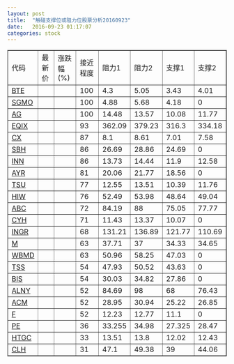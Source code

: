 ```yaml
---
layout: post
title:  "触碰支撑位或阻力位股票分析20160923"
date:   2016-09-23 01:17:07
categories: stock
---
```

<script type="text/javascript">
var stockList = []
stockList.push('gb_bte');
stockList.push('gb_sgmo');
stockList.push('gb_ag');
stockList.push('gb_eqix');
stockList.push('gb_cx');
stockList.push('gb_sbh');
stockList.push('gb_inn');
stockList.push('gb_ayr');
stockList.push('gb_tsu');
stockList.push('gb_hiw');
stockList.push('gb_abc');
stockList.push('gb_cyh');
stockList.push('gb_ingr');
stockList.push('gb_m');
stockList.push('gb_wbmd');
stockList.push('gb_tss');
stockList.push('gb_bis');
stockList.push('gb_alny');
stockList.push('gb_acm');
stockList.push('gb_f');
stockList.push('gb_pe');
stockList.push('gb_htgc');
stockList.push('gb_clh');
</script>
<table border="1">
 <tr>
 <td>代码</td>
 <td>最新价</td>
 <td>涨跌幅(%)</td>
 <td>接近程度</td>
 <td>阻力1</td>
 <td>阻力2</td>
 <td>支撑1</td>
 <td>支撑2</td>
</tr>
  <tr id="bte" class="green">
  <td><a href="http://stock.finance.sina.com.cn/usstock/quotes/BTE.html" target="_blank">BTE</a></td><td></td><td></td><td>100</td><td>4.3</td><td>5.05</td><td>3.43</td><td>4.01</td></tr>
  <tr id="sgmo" class="red">
  <td><a href="http://stock.finance.sina.com.cn/usstock/quotes/SGMO.html" target="_blank">SGMO</a></td><td></td><td></td><td>100</td><td>4.88</td><td>5.68</td><td>4.18</td><td>0</td></tr>
  <tr id="ag" class="green">
  <td><a href="http://stock.finance.sina.com.cn/usstock/quotes/AG.html" target="_blank">AG</a></td><td></td><td></td><td>100</td><td>14.48</td><td>13.57</td><td>10.08</td><td>11.77</td></tr>
  <tr id="eqix" class="red">
  <td><a href="http://stock.finance.sina.com.cn/usstock/quotes/EQIX.html" target="_blank">EQIX</a></td><td></td><td></td><td>93</td><td>362.09</td><td>379.23</td><td>316.3</td><td>334.18</td></tr>
  <tr id="cx" class="green">
  <td><a href="http://stock.finance.sina.com.cn/usstock/quotes/CX.html" target="_blank">CX</a></td><td></td><td></td><td>87</td><td>8.1</td><td>8.61</td><td>7.01</td><td>7.58</td></tr>
  <tr id="sbh" class="red">
  <td><a href="http://stock.finance.sina.com.cn/usstock/quotes/SBH.html" target="_blank">SBH</a></td><td></td><td></td><td>86</td><td>26.69</td><td>28.86</td><td>24.69</td><td>0</td></tr>
  <tr id="inn" class="red">
  <td><a href="http://stock.finance.sina.com.cn/usstock/quotes/INN.html" target="_blank">INN</a></td><td></td><td></td><td>86</td><td>13.73</td><td>14.44</td><td>11.9</td><td>12.58</td></tr>
  <tr id="ayr" class="red">
  <td><a href="http://stock.finance.sina.com.cn/usstock/quotes/AYR.html" target="_blank">AYR</a></td><td></td><td></td><td>81</td><td>20.06</td><td>21.77</td><td>18.56</td><td>0</td></tr>
  <tr id="tsu" class="red">
  <td><a href="http://stock.finance.sina.com.cn/usstock/quotes/TSU.html" target="_blank">TSU</a></td><td></td><td></td><td>77</td><td>12.55</td><td>13.51</td><td>10.39</td><td>11.76</td></tr>
  <tr id="hiw" class="red">
  <td><a href="http://stock.finance.sina.com.cn/usstock/quotes/HIW.html" target="_blank">HIW</a></td><td></td><td></td><td>76</td><td>52.49</td><td>53.98</td><td>48.64</td><td>49.04</td></tr>
  <tr id="abc" class="red">
  <td><a href="http://stock.finance.sina.com.cn/usstock/quotes/ABC.html" target="_blank">ABC</a></td><td></td><td></td><td>72</td><td>84.19</td><td>88</td><td>75.05</td><td>77.77</td></tr>
  <tr id="cyh" class="green">
  <td><a href="http://stock.finance.sina.com.cn/usstock/quotes/CYH.html" target="_blank">CYH</a></td><td></td><td></td><td>71</td><td>11.43</td><td>13.37</td><td>10.07</td><td>0</td></tr>
  <tr id="ingr" class="green">
  <td><a href="http://stock.finance.sina.com.cn/usstock/quotes/INGR.html" target="_blank">INGR</a></td><td></td><td></td><td>68</td><td>131.21</td><td>136.89</td><td>121.77</td><td>110.69</td></tr>
  <tr id="m" class="red">
  <td><a href="http://stock.finance.sina.com.cn/usstock/quotes/M.html" target="_blank">M</a></td><td></td><td></td><td>63</td><td>37.71</td><td>37</td><td>34.33</td><td>34.65</td></tr>
  <tr id="wbmd" class="red">
  <td><a href="http://stock.finance.sina.com.cn/usstock/quotes/WBMD.html" target="_blank">WBMD</a></td><td></td><td></td><td>63</td><td>50.96</td><td>58.25</td><td>47.03</td><td>0</td></tr>
  <tr id="tss" class="red">
  <td><a href="http://stock.finance.sina.com.cn/usstock/quotes/TSS.html" target="_blank">TSS</a></td><td></td><td></td><td>54</td><td>47.93</td><td>50.52</td><td>43.63</td><td>0</td></tr>
  <tr id="bis" class="red">
  <td><a href="http://stock.finance.sina.com.cn/usstock/quotes/BIS.html" target="_blank">BIS</a></td><td></td><td></td><td>54</td><td>30.03</td><td>34.82</td><td>27.86</td><td>0</td></tr>
  <tr id="alny" class="green">
  <td><a href="http://stock.finance.sina.com.cn/usstock/quotes/ALNY.html" target="_blank">ALNY</a></td><td></td><td></td><td>52</td><td>84.69</td><td>98</td><td>68</td><td>76.43</td></tr>
  <tr id="acm" class="red">
  <td><a href="http://stock.finance.sina.com.cn/usstock/quotes/ACM.html" target="_blank">ACM</a></td><td></td><td></td><td>52</td><td>28.95</td><td>30.94</td><td>25.22</td><td>26.85</td></tr>
  <tr id="f" class="red">
  <td><a href="http://stock.finance.sina.com.cn/usstock/quotes/F.html" target="_blank">F</a></td><td></td><td></td><td>52</td><td>12.23</td><td>12.77</td><td>11.1</td><td>0</td></tr>
  <tr id="pe" class="red">
  <td><a href="http://stock.finance.sina.com.cn/usstock/quotes/PE.html" target="_blank">PE</a></td><td></td><td></td><td>36</td><td>33.255</td><td>34.98</td><td>27.325</td><td>28.47</td></tr>
  <tr id="htgc" class="red">
  <td><a href="http://stock.finance.sina.com.cn/usstock/quotes/HTGC.html" target="_blank">HTGC</a></td><td></td><td></td><td>33</td><td>13.51</td><td>13.8</td><td>12.02</td><td>12.43</td></tr>
  <tr id="clh" class="green">
  <td><a href="http://stock.finance.sina.com.cn/usstock/quotes/CLH.html" target="_blank">CLH</a></td><td></td><td></td><td>31</td><td>47.1</td><td>49.38</td><td>39</td><td>44.06</td></tr>
</table>

